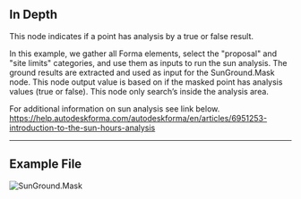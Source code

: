 ## In Depth
This node indicates if a point has analysis by a true or false result.

In this example, we gather all Forma elements, select the "proposal" and "site limits" categories, and use them as inputs to run the sun analysis.  The ground results are extracted and used as input for the SunGround.Mask node.  This node output value is based on if the masked point has analysis values (true or false).  This node only search’s inside the analysis area.

For additional information on sun analysis see link below.
https://help.autodeskforma.com/autodeskforma/en/articles/6951253-introduction-to-the-sun-hours-analysis
___
## Example File

![SunGround.Mask](./Forma.Analysis.SunGround.Mask_img.jpg)